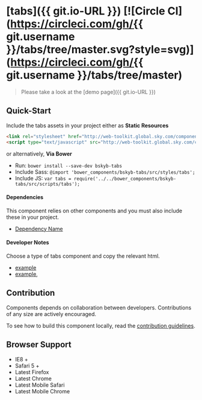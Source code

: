 [tabs]({{ git.io-URL }})  [![Circle CI](https://circleci.com/gh/{{ git.username }}/tabs/tree/master.svg?style=svg)](https://circleci.com/gh/{{ git.username }}/tabs/tree/master)
========================

> Please take a look at the [demo page]({{ git.io-URL }})


## Quick-Start

Include the tabs assets in your project either as **Static Resources**

```html
<link rel="stylesheet" href="http://web-toolkit.global.sky.com/components/tabs/0.0.1/styles/tabs.min.css" />
<script type="text/javascript" src="http://web-toolkit.global.sky.com/components/tabs/0.0.1/scripts/tabs.min.js"></script>
```

or alternatively, **Via Bower**

 * Run: `bower install --save-dev bskyb-tabs`
 * Include Sass: `@import 'bower_components/bskyb-tabs/src/styles/tabs';`
 * Include JS: `var tabs = require('../../bower_components/bskyb-tabs/src/scripts/tabs');`


#### Dependencies

This component relies on other components and you must also include these in your project.

 * [Dependency Name](https://github.com/skyglobal/DependencyName)

#### Developer Notes

Choose a type of tabs component and copy the relevant html.
 * [example](demo/_includes/example.html)
 * [example](demo/_includes/example.html),

## Contribution

Components depends on collaboration between developers. Contributions of any size are actively encouraged.

To see how to build this component locally, read the [contribution guidelines](CONTRIBUTING.md).

## Browser Support

 * IE8 +
 * Safari 5 +
 * Latest Firefox
 * Latest Chrome
 * Latest Mobile Safari
 * Latest Mobile Chrome
